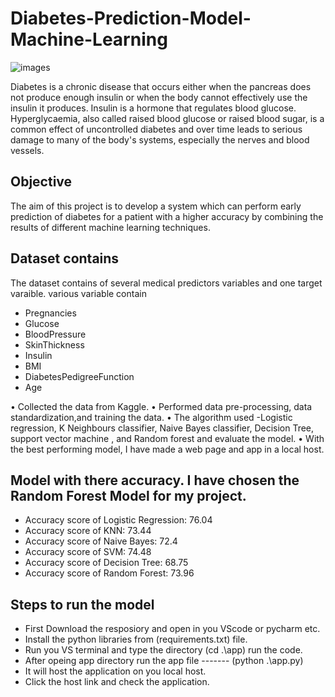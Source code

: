 # Diabetes-Prediction-Model-Machine-Learning
![images](https://user-images.githubusercontent.com/111237089/211145607-ef35e544-ec9c-4e6f-bd61-796b14669a75.jpg)

Diabetes is a chronic disease that occurs either when the pancreas does not produce enough insulin or when the body cannot effectively use the insulin it produces. Insulin is a hormone that regulates blood glucose. Hyperglycaemia, also called raised blood glucose or raised blood sugar, is a common effect of uncontrolled diabetes and over time leads to serious damage to many of the body's systems, especially the nerves and blood vessels.

## Objective
The aim of this project is to develop a system which can perform early prediction of diabetes for a patient with a higher accuracy by combining the results of different machine learning techniques.

## Dataset contains
The dataset contains of several medical predictors variables and one target varaible.
various variable contain
* Pregnancies
* Glucose
* BloodPressure
* SkinThickness
* Insulin
* BMI
* DiabetesPedigreeFunction
* Age

• Collected the data from Kaggle.
• Performed data pre-processing, data standardization,and training the data.
• The algorithm used -Logistic regression, K Neighbours classifier, Naive Bayes classifier, Decision Tree, 
  support vector machine , and Random forest and evaluate the model.
• With the best performing model, I have made a web page
  and app in a local host.

## Model with there accuracy. I have chosen the Random Forest Model for my project.
* Accuracy score of Logistic Regression: 76.04
* Accuracy score of KNN: 73.44
* Accuracy score of Naive Bayes: 72.4
* Accuracy score of SVM: 74.48
* Accuracy score of Decision Tree: 68.75
* Accuracy score of Random Forest: 73.96

## Steps to run the model
* First Download the resposiory and open in you VScode or pycharm etc.
* Install the python libraries from (requirements.txt) file.
* Run you VS terminal and  type the directory (cd .\app\) run the code.
* After opeing app directory  run the app file -------  (python .\app.py)
* It will host the application on you local host.
* Click the host link and check the application.
